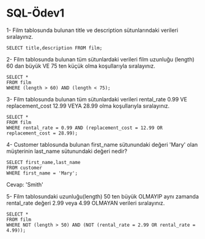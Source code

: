 # SQL-Ödev1

1- Film tablosunda bulunan title ve description sütunlarındaki verileri sıralayınız.

```
SELECT title,description FROM film;
```

2- Film tablosunda bulunan tüm sütunlardaki verileri film uzunluğu (length) 60 dan büyük VE 75 ten küçük olma koşullarıyla sıralayınız.

```
SELECT * 
FROM film
WHERE (length > 60) AND (length < 75);
```

3- Film tablosunda bulunan tüm sütunlardaki verileri rental_rate 0.99 VE replacement_cost 12.99 VEYA 28.99 olma koşullarıyla sıralayınız.

```
SELECT *
FROM film 
WHERE rental_rate = 0.99 AND (replacement_cost = 12.99 OR replacement_cost = 28.99);
```


4- Customer tablosunda bulunan first_name sütunundaki değeri 'Mary' olan müşterinin last_name sütunundaki değeri nedir?

```
SELECT first_name,last_name
FROM customer 
WHERE first_name = 'Mary';
```
 Cevap: 'Smith'

5- Film tablosundaki uzunluğu(length) 50 ten büyük OLMAYIP aynı zamanda rental_rate değeri 2.99 veya 4.99 OLMAYAN verileri sıralayınız.

```
SELECT *
FROM film
WHERE NOT (length > 50) AND (NOT (rental_rate = 2.99 OR rental_rate = 4.99));
```
